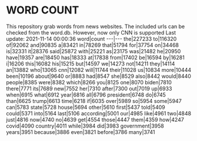 # WORD COUNT
This repository grab words from news websites. The included urls can be checked from the word.db.
However, now only CNN is supported
Last update: 2021-11-14 00:00:36
word|count
---|---
the|227233
to|116320
of|92062
and|90835
a|83421
in|78269
that|51794
for|37754
on|34468
is|32331
it|28376
said|25872
with|25221
as|23175
was|21482
he|20950
have|19357
are|18450
has|18333
at|17838
from|17402
be|16594
by|16281
i|16206
this|16082
his|15215
but|14597
we|14273
not|14211
they|14114
an|13882
who|13065
cnn|12082
will|11744
their|11028
us|10834
more|10444
been|10196
about|9640
or|8883
had|8547
she|8529
also|8442
would|8440
people|8385
were|8382
which|8266
you|8125
one|8070
biden|7810
there|7771
its|7689
new|7552
her|7310
after|7300
out|7019
up|6933
when|6915
what|6912
year|6816
all|6796
president|6748
do|6745
than|6625
trump|6613
time|6218
if|6035
over|5989
so|5954
some|5947
can|5783
state|5728
house|5694
other|5610
first|5437
told|5409
could|5371
into|5164
last|5106
according|5001
our|4985
like|4961
two|4848
just|4816
now|4740
no|4639
get|4554
those|4447
them|4359
how|4247
covid|4090
country|4011
while|3984
did|3983
government|3958
years|3951
because|3886
even|3821
before|3786
many|3741
